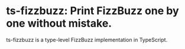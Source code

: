 # ts-fizzbuzz: Print FizzBuzz one by one without mistake.

ts-fizzbuzz is a type-level FizzBuzz implementation in TypeScript.
